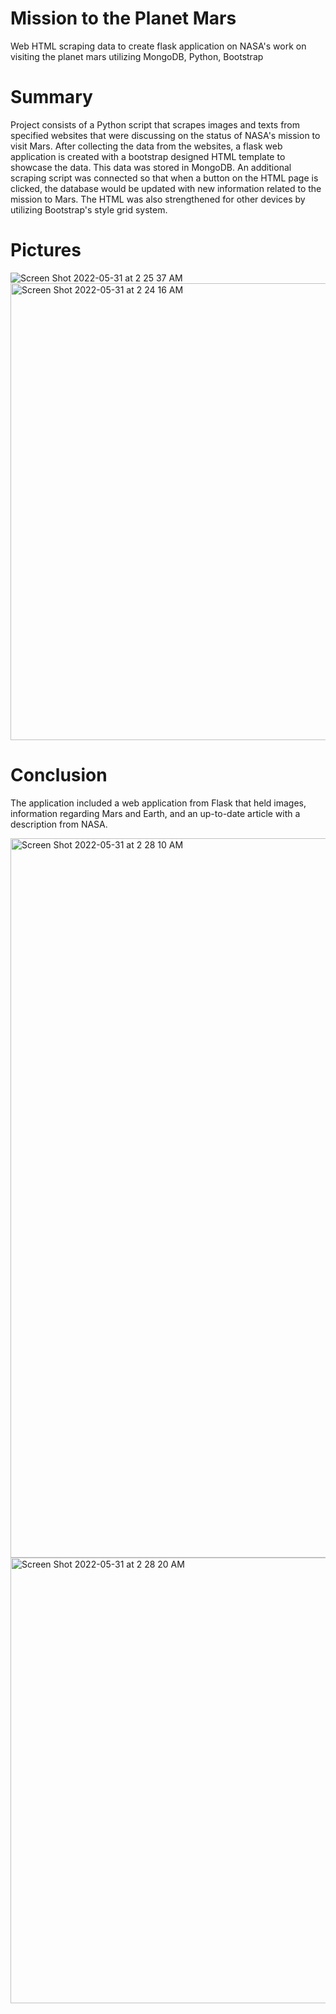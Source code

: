 # Mission to the Planet Mars

Web HTML scraping data to create flask application on NASA's work on visiting the planet mars utilizing MongoDB, Python, Bootstrap

# Summary

Project consists of a Python script that scrapes images and texts from specified websites that were discussing on the status of NASA's mission to visit Mars. After collecting the data from the websites, a flask web application is created with a bootstrap designed HTML template to showcase the data. This data was stored in MongoDB. An additional scraping script was connected so that when a button on the HTML page is clicked, the database would be updated with new information related to the mission to Mars. The HTML was also strengthened for other devices by utilizing Bootstrap's style grid system.

# Pictures
![Screen Shot 2022-05-31 at 2 25 37 AM](https://user-images.githubusercontent.com/102098068/171117810-bb4a18d1-603a-4df3-b5bc-2daa3751a4b2.png)
<img width="731" alt="Screen Shot 2022-05-31 at 2 24 16 AM" src="https://user-images.githubusercontent.com/102098068/171117826-9222d491-d0c3-4b4a-aae8-c9dbc279b39b.png">

# Conclusion 

The application included a web application from Flask that held images, information regarding Mars and Earth, and an up-to-date article with a description from NASA. 

<img width="1151" alt="Screen Shot 2022-05-31 at 2 28 10 AM" src="https://user-images.githubusercontent.com/102098068/171118218-e59f8466-1946-43c4-ae62-23408933f851.png">
<img width="713" alt="Screen Shot 2022-05-31 at 2 28 20 AM" src="https://user-images.githubusercontent.com/102098068/171118238-543039ca-e11f-48a2-8179-2e16210163cb.png">
